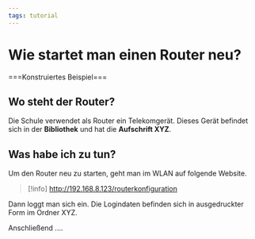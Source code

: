 ```yaml
---
tags: tutorial
---
```


Wie startet man einen Router neu?
===

===Konstruiertes Beispiel===

## Wo steht der Router?
Die Schule verwendet als Router ein Telekomgerät. Dieses Gerät befindet sich in der **Bibliothek** und hat die **Aufschrift XYZ**.

## Was habe ich zu tun?
Um den Router neu zu starten, geht man im WLAN auf folgende Website.

> [!info]
> http://192.168.8.123/routerkonfiguration

Dann loggt man sich ein. Die Logindaten befinden sich in ausgedruckter Form im Ordner XYZ.

Anschließend ....